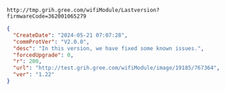 `http://tmp.grih.gree.com/wifiModule/Lastversion?firmwareCode=362001065279`

```json
{
  "CreateDate": "2024-05-21 07:07:28",
  "commProtVer": "V2.0.0",
  "desc": "In this version, we have fixed some known issues.",
  "forcedUpgrade": 0,
  "r": 200,
  "url": "http://test.grih.gree.com/wifiModule/image/19185/767364",
  "ver": "1.22"
}
```